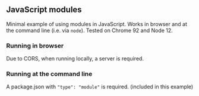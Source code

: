 ## JavaScript modules

Minimal example of using modules in JavaScript. Works in browser and at the
command line (i.e. via `node`). Tested on Chrome 92 and Node 12.


### Running in browser

Due to CORS, when running locally, a server is required.


### Running at the command line

A package.json with `"type": "module"` is required. (included in this example)
